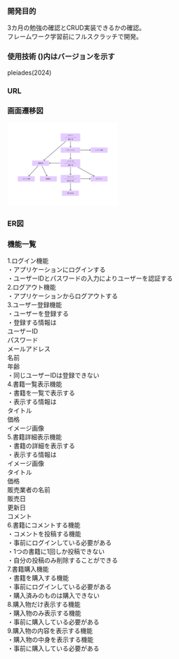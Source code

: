 ### 開発目的  
3カ月の勉強の確認とCRUD実装できるかの確認。  
フレームワーク学習前にフルスクラッチで開発。  

### 使用技術 ()内はバージョンを示す  

pleiades(2024)  

### URL  

### 画面遷移図  

<img src="画面遷移図.jpg" width="50%" />  

### ER図  

### 機能一覧  

1.ログイン機能  
    ・アプリケーションにログインする  
    ・ユーザーIDとパスワードの入力によりユーザーを認証する  
2.ログアウト機能  
    ・アプリケーションからログアウトする  
3.ユーザー登録機能  
    ・ユーザーを登録する  
    ・登録する情報は  
        ユーザーID  
        パスワード  
        メールアドレス  
        名前  
        年齢  
    ・同じユーザーIDは登録できない  
4.書籍一覧表示機能  
    ・書籍を一覧で表示する  
    ・表示する情報は  
        タイトル  
        価格  
        イメージ画像  
5.書籍詳細表示機能  
    ・書籍の詳細を表示する  
    ・表示する情報は  
        イメージ画像  
        タイトル  
        価格  
        販売業者の名前  
        販売日  
        更新日  
        コメント  
6.書籍にコメントする機能  
    ・コメントを投稿する機能  
    ・事前にログインしている必要がある  
    ・1つの書籍に1回しか投稿できない  
    ・自分の投稿のみ削除することができる  
7.書籍購入機能  
    ・書籍を購入する機能  
    ・事前にログインしている必要がある  
    ・購入済みのものは購入できない  
8.購入物だけ表示する機能  
    ・購入物のみ表示する機能  
    ・事前に購入している必要がある  
9.購入物の内容を表示する機能  
    ・購入物の中身を表示する機能  
    ・事前に購入している必要がある  
